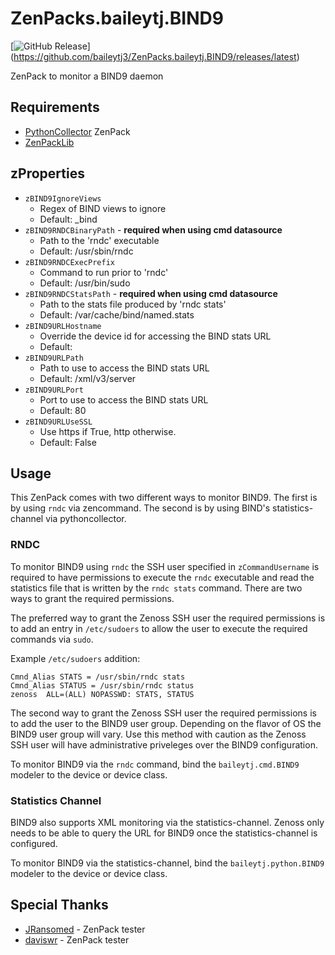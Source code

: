 # ZenPacks.baileytj.BIND9

[![GitHub Release](https://img.shields.io/github/v/release/baileytj3/ZenPacks.baileytj.BIND9?include_prereleases)] (https://github.com/baileytj3/ZenPacks.baileytj.BIND9/releases/latest)

ZenPack to monitor a BIND9 daemon

## Requirements
* [PythonCollector](https://help.zenoss.com/in/zenpack-catalog/open-source/pythoncollector) ZenPack
* [ZenPackLib](https://help.zenoss.com/in/zenpack-catalog/open-source/zenpacklib)

## zProperties
* `zBIND9IgnoreViews`
  * Regex of BIND views to ignore
  * Default: \_bind
* `zBIND9RNDCBinaryPath` - **required when using cmd datasource**
  * Path to the 'rndc' executable
  * Default: /usr/sbin/rndc
* `zBIND9RNDCExecPrefix`
  * Command to run prior to 'rndc'
  * Default: /usr/bin/sudo
* `zBIND9RNDCStatsPath` - **required when using cmd datasource**
  * Path to the stats file produced by 'rndc stats'
  * Default: /var/cache/bind/named.stats
* `zBIND9URLHostname`
  * Override the device id for accessing the BIND stats URL
  * Default:
* `zBIND9URLPath`
  * Path to use to access the BIND stats URL
  * Default: /xml/v3/server
* `zBIND9URLPort`
  * Port to use to access the BIND stats URL
  * Default: 80
* `zBIND9URLUseSSL`
  * Use https if True, http otherwise.
  * Default: False

## Usage

This ZenPack comes with two different ways to monitor BIND9. The first is by
using `rndc` via zencommand. The second is by using BIND's statistics-channel
via pythoncollector.

### RNDC

To monitor BIND9 using `rndc` the SSH user specified in `zCommandUsername` is
required to have permissions to execute the `rndc` executable and read the
statistics file that is written by the `rndc stats` command. There are two ways
to grant the required permissions.

The preferred way to grant the Zenoss SSH user the required permissions is to
add an entry in `/etc/sudoers` to allow the user to execute the required
commands via `sudo`.

Example `/etc/sudoers` addition:
```
Cmnd_Alias STATS = /usr/sbin/rndc stats
Cmnd_Alias STATUS = /usr/sbin/rndc status
zenoss  ALL=(ALL) NOPASSWD: STATS, STATUS
```

The second way to grant the Zenoss SSH user the required permissions is to add
the user to the BIND9 user group. Depending on the flavor of OS the BIND9 user
group will vary. Use this method with caution as the Zenoss SSH user will have
administrative priveleges over the BIND9 configuration.

To monitor BIND9 via the `rndc` command, bind the `baileytj.cmd.BIND9` modeler
to the device or device class.

### Statistics Channel

BIND9 also supports XML monitoring via the statistics-channel. Zenoss only
needs to be able to query the URL for BIND9 once the statistics-channel is
configured.

To monitor BIND9 via the statistics-channel, bind the `baileytj.python.BIND9`
modeler to the device or device class.

## Special Thanks
* [JRansomed](https://github.com/JRansomed) - ZenPack tester
* [daviswr](https://github.com/daviswr) - ZenPack tester
